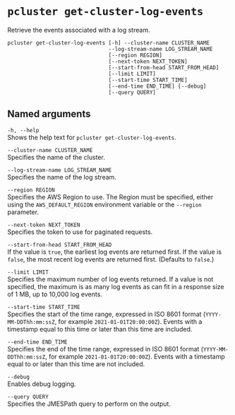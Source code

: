 # `pcluster get-cluster-log-events`<a name="pcluster.get-cluster-log-events-v3"></a>

Retrieve the events associated with a log stream\.

```
pcluster get-cluster-log-events [-h] --cluster-name CLUSTER_NAME
                                --log-stream-name LOG_STREAM_NAME
                                [--region REGION]
                                [--next-token NEXT_TOKEN]
                                [--start-from-head START_FROM_HEAD]
                                [--limit LIMIT]
                                [--start-time START_TIME]
                                [--end-time END_TIME] [--debug]
                                [--query QUERY]
```

## Named arguments<a name="pcluster-v3.get-cluster-log-events.namedargs"></a>

`-h, --help`  
Shows the help text for `pcluster get-cluster-log-events`\.

`--cluster-name CLUSTER_NAME`  
Specifies the name of the cluster\.

`--log-stream-name LOG_STREAM_NAME`  
Specifies the name of the log stream\.

`--region REGION`  
Specifies the AWS Region to use\. The Region must be specified, either using the `AWS_DEFAULT_REGION` environment variable or the `--region` parameter\.

`--next-token NEXT_TOKEN`  
Specifies the token to use for paginated requests\.

`--start-from-head START_FROM_HEAD`  
If the value is `true`, the earliest log events are returned first\. If the value is `false`, the most recent log events are returned first\. \(Defaults to `false`\.\)

`--limit LIMIT`  
Specifies the maximum number of log events returned\. If a value is not specified, the maximum is as many log events as can fit in a response size of 1 MB, up to 10,000 log events\.

`--start-time START_TIME`  
Specifies the start of the time range, expressed in ISO 8601 format \(`YYYY-MM-DDThh:mm:ssZ`, for example `2021-01-01T20:00:00Z`\)\. Events with a timestamp equal to this time or later than this time are included\.

`--end-time END_TIME`  
Specifies the end of the time range, expressed in ISO 8601 format \(`YYYY-MM-DDThh:mm:ssZ`, for example `2021-01-01T20:00:00Z`\)\. Events with a timestamp equal to or later than this time are not included\.

`--debug`  
Enables debug logging\.

`--query QUERY`  
Specifies the JMESPath query to perform on the output\.